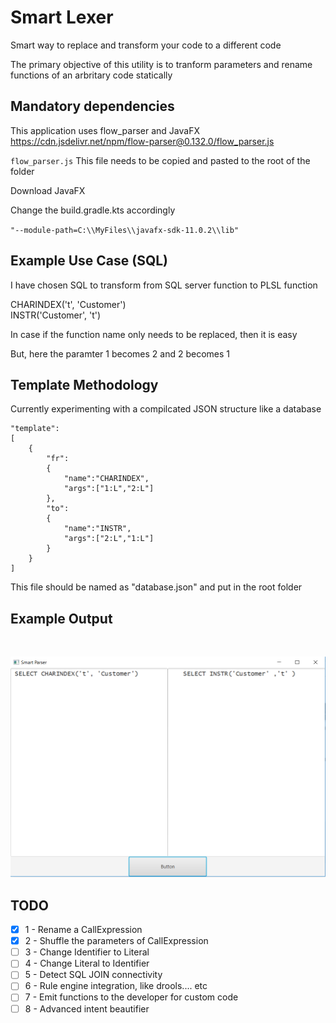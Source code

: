 # Smart Lexer
Smart way to replace and transform your code to a different code

The primary objective of this utility is to tranform parameters and rename functions of an arbritary code statically

## Mandatory dependencies
This application uses flow_parser and JavaFX
https://cdn.jsdelivr.net/npm/flow-parser@0.132.0/flow_parser.js

`flow_parser.js` This file needs to be copied and pasted to the root of the folder

Download JavaFX

Change the build.gradle.kts accordingly

`"--module-path=C:\\MyFiles\\javafx-sdk-11.0.2\\lib"`

 
## Example Use Case (SQL)
I have chosen SQL to transform from SQL server function to PLSL function

CHARINDEX('t', 'Customer')<br/>
INSTR('Customer', 't')

In case if the function name only needs to be replaced, then it is easy

But, here the paramter 1 becomes 2 and 2 becomes 1

## Template Methodology
Currently experimenting with a compilcated JSON structure like a database

    "template":
    [
        {
            "fr":
            {
                "name":"CHARINDEX",
                "args":["1:L","2:L"]
            },
            "to":
            {
                "name":"INSTR",
                "args":["2:L","1:L"]
            }
        }
    ]

This file should be named as "database.json" and put in the root folder

## Example Output
&#10240;  <!-- Hack to add whitespace -->

<p align="center">
  <img src="/docs/static/screenshot-1.png">
</p>

## TODO

- [x] 1 - Rename a CallExpression 
- [x] 2 - Shuffle the parameters of CallExpression
- [ ] 3 - Change Identifier to Literal
- [ ] 4 - Change Literal to Identifier
- [ ] 5 - Detect SQL JOIN connectivity
- [ ] 6 - Rule engine integration, like drools.... etc
- [ ] 7 - Emit functions to the developer for custom code
- [ ] 8 - Advanced intent beautifier  